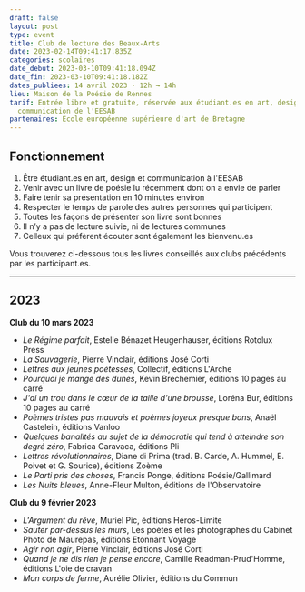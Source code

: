 ```yaml
---
draft: false
layout: post
type: event
title: Club de lecture des Beaux-Arts
date: 2023-02-14T09:41:17.835Z
categories: scolaires
date_debut: 2023-03-10T09:41:18.094Z
date_fin: 2023-03-10T09:41:18.182Z
dates_publiees: 14 avril 2023 · 12h → 14h
lieu: Maison de la Poésie de Rennes
tarif: Entrée libre et gratuite, réservée aux étudiant.es en art, design et
  communication de l'EESAB
partenaires: Ecole européenne supérieure d'art de Bretagne
---
```

## Fonctionnement

1. Être étudiant.es en art, design et communication à l'EESAB
2. Venir avec un livre de poésie lu récemment dont on a envie de parler
3. Faire tenir sa présentation en 10 minutes environ
4. Respecter le temps de parole des autres personnes qui participent
5. Toutes les façons de présenter son livre sont bonnes
6. Il n’y a pas de lecture suivie, ni de lectures communes
7. Celleux qui préfèrent écouter sont également les bienvenu.es

Vous trouverez ci-dessous tous les livres conseillés aux clubs précédents par les participant.es.

***

## 2023

**Club du 10 mars 2023**

- *Le Régime parfait*, Estelle Bénazet Heugenhauser, éditions Rotolux Press
- *La Sauvagerie*, Pierre Vinclair, éditions José Corti
- *Lettres aux jeunes poétesses*, Collectif, éditions L'Arche
- *Pourquoi je mange des dunes*, Kevin Brechemier, éditions 10 pages au carré
- *J'ai un trou dans le cœur de la taille d'une brousse*, Loréna Bur, éditions 10 pages au carré
- *Poèmes tristes pas mauvais et poèmes joyeux presque bons*, Anaël Castelein, éditions Vanloo
- *Quelques banalités au sujet de la démocratie qui tend à atteindre son degré zéro*, Fabrica Caravaca, éditions Pli
- *Lettres révolutionnaires*, Diane di Prima (trad. B. Carde, A. Hummel, E. Poivet et G. Sourice), éditions Zoème
- *Le Parti pris des choses*, Francis Ponge, éditions Poésie/Gallimard
- *Les Nuits bleues*, Anne-Fleur Multon, éditions de l'Observatoire

**Club du 9 février 2023**

- *L'Argument du rêve*, Muriel Pic, éditions Héros-Limite
- *Sauter par-dessus les murs*, Les poètes et les photographes du Cabinet Photo de Maurepas, éditions Etonnant Voyage
- *Agir non agir*, Pierre Vinclair, éditions José Corti
- *Quand je ne dis rien je pense encore*, Camille Readman-Prud'Homme, éditions L'oie de cravan
- *Mon corps de ferme*, Aurélie Olivier, éditions du Commun
